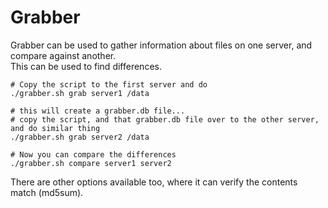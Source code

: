 # Grabber

Grabber can be used to gather information about files on one server, and compare against another.  
This can be used to find differences.

```
# Copy the script to the first server and do
./grabber.sh grab server1 /data

# this will create a grabber.db file...
# copy the script, and that grabber.db file over to the other server, and do similar thing
./grabber.sh grab server2 /data

# Now you can compare the differences
./grabber.sh compare server1 server2
```

There are other options available too, where it can verify the contents match (md5sum).

